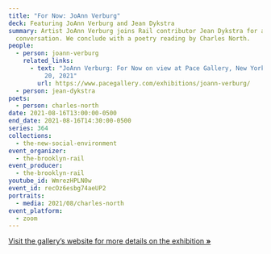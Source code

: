 ```yaml
---
title: "For Now: JoAnn Verburg"
deck: Featuring JoAnn Verburg and Jean Dykstra
summary: Artist JoAnn Verburg joins Rail contributor Jean Dykstra for a
  conversation. We conclude with a poetry reading by Charles North.
people:
  - person: joann-verburg
    related_links:
      - text: "JoAnn Verburg: For Now on view at Pace Gallery, New York through August
          20, 2021"
        url: https://www.pacegallery.com/exhibitions/joann-verburg/
  - person: jean-dykstra
poets:
  - person: charles-north
date: 2021-08-16T13:00:00-0500
end_date: 2021-08-16T14:30:00-0500
series: 364
collections:
  - the-new-social-environment
event_organizer:
  - the-brooklyn-rail
event_producer:
  - the-brooklyn-rail
youtube_id: WmrezHPLN0w
event_id: recOz6esbg74aeUP2
portraits:
  - media: 2021/08/charles-north
event_platform:
  - zoom
---
```

[Visit the gallery’s website for more details on the exhibition **»**](https://www.pacegallery.com/exhibitions/joann-verburg/)